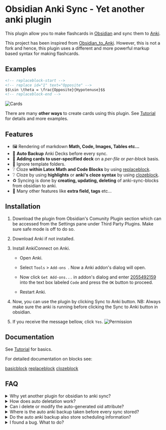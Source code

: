 # Obsidian Anki Sync - Yet another anki plugin

This plugin allow you to make flashcards in [Obsidian](https://obsidian.md/) and sync them to [Anki](https://apps.ankiweb.net/).

This project has been inspired from [Obsidian_to_Anki](https://github.com/Pseudonium/Obsidian_to_Anki). However, this is not a fork and hence, this plugin uses a different and more powerful markup based syntax for making flashcards.

## Examples

```markdown
<!-- replaceblock-start -->
<!-- replace id="1" text="Opposite" -->
$$\sin \theta = \frac{Opposite}{Hypotenuse}$$
<!-- replaceblock-end -->
```
![Cards](https://raw.githubusercontent.com/debanjandhar12/Obsidian-Anki-Sync/main/docs/images/Tut0.jpg)

There are many **other ways** to create cards using this plugin. See [Tutorial](https://github.com/debanjandhar12/Obsidian-Anki-Sync/blob/main/docs/Tutorial.md) for details and more examples.

## Features

- 🖼 Rendering of markdown **Math, Code, Images, Tables etc...**
- 🔏 **Auto Backup** Anki Decks before every sync.
- 📘 **Adding cards to user-specified deck** on a *per-file* or *per-block* basis.
- 📂 Ignore template folders.
- ❔ Cloze **within Latex Math and Code Blocks** by using [replaceblock](https://github.com/debanjandhar12/Obsidian-Anki-Sync/blob/main/docs/replaceblock.md).
- ❔ Cloze by using **highlights** or **anki's cloze syntax** by using [clozeblock](https://github.com/debanjandhar12/Obsidian-Anki-Sync/blob/main/docs/clozeblock.md).
- ♻ Syncing is done by **creating, updating, deleting** of anki-sync-blocks from obsidian to anki.
- 🥳 Many other features like **extra field, tags** etc...

## Installation

1. Download the plugin from Obsidian's Comunity Plugin section which can be accessed from the Settings pane under Third Party Plugins. Make sure safe mode is off to do so.

2. Download Anki if not installed.

3. Install AnkiConnect on Anki.

   - Open Anki.

   - Select `Tools` > `Add-ons `. Now a Anki addon's dialog will open. 

   - Now click `Get Add-ons...` in addon's dialog and enter [2055492159](https://ankiweb.net/shared/info/2055492159) into the text box labeled `Code` and press the `OK` button to proceed.

   - Restart Anki.

4. Now, you can use the plugin by clicking Sync to Anki button. 
   NB: Always make sure the anki is running before clicking the Sync to Anki button in obsidian.

5. If you receive the message bellow, click `Yes`. 
   ![Permission](https://raw.githubusercontent.com/debanjandhar12/Obsidian-Anki-Sync/main/docs/images/permission.png)

## Documentation

See [Tutorial](https://github.com/debanjandhar12/Obsidian-Anki-Sync/blob/main/docs/Tutorial.md) for basics.

For detailed documentation on blocks see: 

[basicblock](https://github.com/debanjandhar12/Obsidian-Anki-Sync/blob/main/docs/basicblock.md) [replaceblock](https://github.com/debanjandhar12/Obsidian-Anki-Sync/blob/main/docs/replaceblock.md) [clozeblock](https://github.com/debanjandhar12/Obsidian-Anki-Sync/blob/main/docs/clozeblock.md)

## FAQ

<details>
 <summary>Why yet another plugin for obsidian to anki sync?</summary>
The existing two plugins have a major limitation to implement my workflow 💢. It had no way of creating clozes inside math and code blocks.<br>
This plugin was made with the aim of creating a way to do so.
</details>

<details>
 <summary>How does auto deletation work?</summary>
   First, each anki card is marked as "created by plugin from this vault" and "not created by plugin from this vault". A card is marked as "created by plugin" if it contains the name of vault as tag, as well as ObsidianAnkiSync tag, as well as the type of note of the card must be of type ObsidianAnkiSyncModel.
   Now, if a card is marked "created by plugin from this vault" but it is not available in the vault, then the card is deleted.
</details>

<details>
 <summary>Can i delete or modify the auto-generated oid attribute?
 </summary>
<b>No!</b> Please dont do that. <br> The plugin uses the oid to track the cards in anki.
Deleting it will cause the plugin to delete the old card and create a new one in Anki. This means that the scheduling information for the card gets deleted if you remove or modify oid.
</details>

<details>
 <summary>Where is the auto anki backup taken before every sync stored?</summary>
In Windows 11, it is stored at:<br>
C:\Users\{WindowsUserName}\AppData\Roaming\Anki2\{AnkiProfileName}
<br><br>
NB: The backup files are stored in a per-deck basis with name ObsidianAnkiSync-Backup-${timestamp}_${deck}.apkg
</details>

<details>
 <summary>Do the auto anki backup also store scheduling information?</summary>
 Yes.
</details>

<details>
 <summary>I found a bug. What to do?</summary>
 Please create a issue <a href="https://github.com/debanjandhar12/Obsidian-Anki-Sync/issues">here</a>
</details>